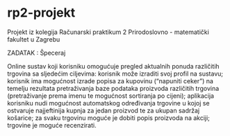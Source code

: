 # rp2-projekt
Projekt iz kolegija Računarski praktikum 2
Prirodoslovno - matematički fakultet u Zagrebu

ZADATAK : Špeceraj

Online sustav koji korisniku omogućuje pregled aktualnih ponuda različitih trgovina sa sljedećim ciljevima: korisnik može izraditi svoj profil na sustavu; korisnik ima mogućnost izrade popisa za kupovinu (“napuniti ceker”) na temelju rezultata pretraživanja baze podataka proizvoda različitih trgovina (pretraživanje prema imenu te mogućnost sortiranja po cijeni); aplikacija korisniku nudi mogućnost automatskog određivanja trgovine u kojoj se ostvaruje najjeftinija kupnja za jedan proizvod te za ukupan sadržaj košarice; za svaku trgovinu moguće je dobiti popis proizvoda na akciji; trgovine je moguće recenzirati.
